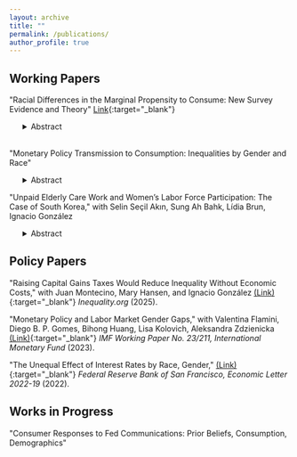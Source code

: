 ```yaml
---
layout: archive
title: ""
permalink: /publications/
author_profile: true
---
```


Working Papers
------
"Racial Differences in the Marginal Propensity to Consume: New Survey Evidence and Theory" [Link](http://ainapuig.github.io/files/papers/Paper_MPC_Race_AinaPuig.pdf){:target="_blank"}

<ul>
<details>
<summary>Abstract</summary> 
<br>
The racial wealth gap is large. An explanation for the persistence of this gap is that people spend their resources differently. Estimating the marginal propensity to consume (MPC) by race is crucial in understanding the wealth gap. I draw on survey data I collected to estimate MPCs by race. MPCs are considerably higher among black than white respondents, even after adjusting for characteristics such as age, education, and income. In the Consumer Expenditure Survey, black households consume a higher share of visible goods out of overall consumption to signal status than white households. However, black consumers have more of a need to signal status to compensate for perceptions of them having lower incomes. To match these facts, I introduce status compensation motives into a standard life-cycle model and show that this mechanism can account for 36% of the racial difference in MPCs. Models that include racial heterogeneity in earnings volatility, unemployment shocks, and expenses, but exclude status motives, do not match the data showing that black people's spending on visible goods increases with wealth. I use my model to show how understanding status spending motives can be used to address the racial wealth gap by estimating the size of a new policy to eliminate racial differences in wealth.
</details>
</ul>
<br>
<!-- "Monetary Policy Transmission to Consumption: Inequalities by Gender and Race" [Feb. 2024](http://ainapuig.github.io/files/papers/Paper_MPInequGR_APuig.pdf){:target="_blank"} -->
"Monetary Policy Transmission to Consumption: Inequalities by Gender and Race"

<ul>
<details>
<summary>Abstract</summary>
<br>
This paper finds evidence that contractionary monetary policy shocks increase consumption inequality by gender and race, along with increasing unemployment and income inequality. Following a 25 basis point contractionary shock, spending on durable goods falls by 7.5% for households headed by black women, while only 5% for households headed by white men. Contractionary shocks also lead households to substitute expenditures on essential non-durable goods and services for non-essentials and durable goods. Household characteristics such as education, debt, income, or composition do not explain all gender and racial differences in consumption responses. I estimate the marginal propensity to consume following monetary policy shocks and find that it is larger for durable goods than non-durable goods and services. Lastly, I find that contractionary, rather than expansionary, shocks drive overall household consumption responses.
</details>
</ul>


"Unpaid Elderly Care Work and Women’s Labor Force Participation: The Case of South Korea," with Selin Seçil Akın, Sung Ah Bahk,
Lídia Brun, Ignacio González

<ul>
<details>
<summary>Abstract</summary>
<br>
This study investigates the impact of Korea's universal long-term care insurance (LTCI) system, implemented in 2008, on the labor market outcomes of family caregivers. We exploit multiple discontinuities in LTCI benefits to estimate their effect on caregivers' employment. Analyzing data from a nationally representative survey, we find a significant increase in labor force participation among women attributable to LTCI benefits, while no corresponding effect is observed for men. Additionally, the benefits reduce the likelihood of women engaging in family caregiving as their primary activity, underscoring the gender-differentiated impact of Korea's LTCI. These findings highlight the crucial role of LTC policies in shaping labor market outcomes for caregivers, with notable implications for female labor supply dynamics.
</details>
</ul>


Policy Papers
------
"Raising Capital Gains Taxes Would Reduce Inequality Without Economic Costs," with Juan Montecino, Mary Hansen, and Ignacio González [(Link)](https://inequality.org/article/capital-gains-taxes-inequality/){:target="_blank"} _Inequality.org_ (2025).

"Monetary Policy and Labor Market Gender Gaps," with Valentina Flamini, Diego B. P. Gomes, Bihong Huang, Lisa Kolovich, Aleksandra Zdzienicka [(Link)](https://www.imf.org/en/Publications/WP/Issues/2023/09/29/Monetary-Policy-and-Labor-Market-Gender-Gaps-539650){:target="_blank"} _IMF Working Paper No. 23/211, International Monetary Fund_ (2023).

"The Unequal Effect of Interest Rates by Race, Gender," [(Link)](https://www.frbsf.org/economic-research/publications/economic-letter/2022/august/unequal-effect-interest-rates-by-race-and-gender/){:target="_blank"} _Federal Reserve Bank of San Francisco, Economic Letter  2022-19_ (2022). 


Works in Progress
------
"Consumer Responses to Fed Communications: Prior Beliefs, Consumption, Demographics"
